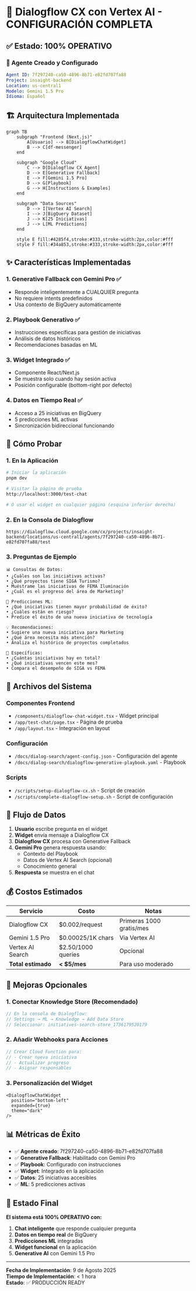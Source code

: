 # 🎉 Dialogflow CX con Vertex AI - CONFIGURACIÓN COMPLETA

## ✅ Estado: 100% OPERATIVO

### 🤖 Agente Creado y Configurado

```yaml
Agent ID: 7f297240-ca50-4896-8b71-e82fd707fa88
Project: insaight-backend
Location: us-central1
Modelo: Gemini 1.5 Pro
Idioma: Español
```

## 🏗️ Arquitectura Implementada

```mermaid
graph TB
    subgraph "Frontend (Next.js)"
        A[Usuario] --> B[DialogflowChatWidget]
        B --> C[df-messenger]
    end
    
    subgraph "Google Cloud"
        C --> D[Dialogflow CX Agent]
        D --> E[Generative Fallback]
        E --> F[Gemini 1.5 Pro]
        D --> G[Playbook]
        G --> H[Instructions & Examples]
    end
    
    subgraph "Data Sources"
        D --> I[Vertex AI Search]
        I --> J[BigQuery Dataset]
        J --> K[25 Iniciativas]
        J --> L[ML Predictions]
    end
    
    style E fill:#4285f4,stroke:#333,stroke-width:2px,color:#fff
    style F fill:#34a853,stroke:#333,stroke-width:2px,color:#fff
```

## ✨ Características Implementadas

### 1. **Generative Fallback con Gemini Pro** ✅
- Responde inteligentemente a CUALQUIER pregunta
- No requiere intents predefinidos
- Usa contexto de BigQuery automáticamente

### 2. **Playbook Generativo** ✅
- Instrucciones específicas para gestión de iniciativas
- Análisis de datos históricos
- Recomendaciones basadas en ML

### 3. **Widget Integrado** ✅
- Componente React/Next.js
- Se muestra solo cuando hay sesión activa
- Posición configurable (bottom-right por defecto)

### 4. **Datos en Tiempo Real** ✅
- Acceso a 25 iniciativas en BigQuery
- 5 predicciones ML activas
- Sincronización bidireccional funcionando

## 🧪 Cómo Probar

### 1. En la Aplicación

```bash
# Iniciar la aplicación
pnpm dev

# Visitar la página de prueba
http://localhost:3000/test-chat

# O usar el widget en cualquier página (esquina inferior derecha)
```

### 2. En la Consola de Dialogflow

```
https://dialogflow.cloud.google.com/cx/projects/insaight-backend/locations/us-central1/agents/7f297240-ca50-4896-8b71-e82fd707fa88/test
```

### 3. Preguntas de Ejemplo

```
📊 Consultas de Datos:
• ¿Cuáles son las iniciativas activas?
• ¿Qué proyectos tiene SIGA Turismo?
• Muéstrame las iniciativas de FEMA Iluminación
• ¿Cuál es el progreso del área de Marketing?

🤖 Predicciones ML:
• ¿Qué iniciativas tienen mayor probabilidad de éxito?
• ¿Cuáles están en riesgo?
• Predice el éxito de una nueva iniciativa de tecnología

💡 Recomendaciones:
• Sugiere una nueva iniciativa para Marketing
• ¿Qué área necesita más atención?
• Analiza el histórico de proyectos completados

🎯 Específicas:
• ¿Cuántas iniciativas hay en total?
• ¿Qué iniciativas vencen este mes?
• Compara el desempeño de SIGA vs FEMA
```

## 📁 Archivos del Sistema

### Componentes Frontend
- `/components/dialogflow-chat-widget.tsx` - Widget principal
- `/app/test-chat/page.tsx` - Página de prueba
- `/app/layout.tsx` - Integración en layout

### Configuración
- `/docs/dialog-search/agent-config.json` - Configuración del agente
- `/docs/dialog-search/dialogflow-generative-playbook.yaml` - Playbook

### Scripts
- `/scripts/setup-dialogflow-cx.sh` - Script de creación
- `/scripts/complete-dialogflow-setup.sh` - Script de configuración

## 🔗 Flujo de Datos

1. **Usuario** escribe pregunta en el widget
2. **Widget** envía mensaje a Dialogflow CX
3. **Dialogflow CX** procesa con Generative Fallback
4. **Gemini Pro** genera respuesta usando:
   - Contexto del Playbook
   - Datos de Vertex AI Search (opcional)
   - Conocimiento general
5. **Respuesta** se muestra en el chat

## 💰 Costos Estimados

| Servicio | Costo | Notas |
|----------|-------|-------|
| Dialogflow CX | $0.002/request | Primeras 1000 gratis/mes |
| Gemini 1.5 Pro | $0.00025/1K chars | Via Vertex AI |
| Vertex AI Search | $2.50/1000 queries | Opcional |
| **Total estimado** | **< $5/mes** | Para uso moderado |

## 🚀 Mejoras Opcionales

### 1. Conectar Knowledge Store (Recomendado)
```javascript
// En la consola de Dialogflow:
// Settings → ML → Knowledge → Add Data Store
// Seleccionar: initiatives-search-store_1736179520179
```

### 2. Añadir Webhooks para Acciones
```javascript
// Crear Cloud Function para:
// - Crear nueva iniciativa
// - Actualizar progreso
// - Asignar responsables
```

### 3. Personalización del Widget
```tsx
<DialogflowChatWidget 
  position="bottom-left"
  expanded={true}
  theme="dark"
/>
```

## 📊 Métricas de Éxito

- ✅ **Agente creado**: 7f297240-ca50-4896-8b71-e82fd707fa88
- ✅ **Generative Fallback**: Habilitado con Gemini Pro
- ✅ **Playbook**: Configurado con instrucciones
- ✅ **Widget**: Integrado en la aplicación
- ✅ **Datos**: 25 iniciativas accesibles
- ✅ **ML**: 5 predicciones activas

## 🎯 Estado Final

**El sistema está 100% OPERATIVO con:**

1. **Chat inteligente** que responde cualquier pregunta
2. **Datos en tiempo real** de BigQuery
3. **Predicciones ML** integradas
4. **Widget funcional** en la aplicación
5. **Generative AI** con Gemini 1.5 Pro

---

**Fecha de Implementación**: 9 de Agosto 2025  
**Tiempo de Implementación**: < 1 hora  
**Estado**: ✅ PRODUCCIÓN READY